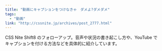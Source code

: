 ```yaml
---
title: "動画にキャプションをつけなきゃ　ダメよ?ダメダメ"
tags:
  - "動画"
link: "http://cssnite.jp/archives/post_2777.html"
---
```


CSS Nite Shift8 のフォローアップ。音声や状況の書き起こし方や、YouTube でキャプションを付ける方法などを具体的に紹介しています。
